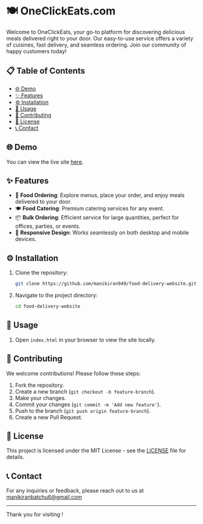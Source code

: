 # 🍽️ OneClickEats.com

Welcome to OneClickEats, your go-to platform for discovering delicious meals delivered right to your door. Our easy-to-use service offers a variety of cuisines, fast delivery, and seamless ordering. Join our community of happy customers today!

## 📋 Table of Contents

- [🌐 Demo](#demo)
- [✨ Features](#features)
- [⚙️ Installation](#installation)
- [🚀 Usage](#usage)
- [🤝 Contributing](#contributing)
- [📄 License](#license)
- [📞 Contact](#contact)

## 🌐 Demo

You can view the live site [here](https://manikiran949.github.io/food-delivery-website/).

## ✨ Features

- 🥡 **Food Ordering**: Explore menus, place your order, and enjoy meals delivered to your door.
- 🍽️ **Food Catering**: Premium catering services for any event.
- 📦 **Bulk Ordering**: Efficient service for large quantities, perfect for offices, parties, or events.
- 📱 **Responsive Design**: Works seamlessly on both desktop and mobile devices.

## ⚙️ Installation

1. Clone the repository:

    ```bash
    git clone https://github.com/manikiran949/food-delivery-website.git
    ```

2. Navigate to the project directory:

    ```bash
    cd food-delivery-website
    ```

## 🚀 Usage

1. Open `index.html` in your browser to view the site locally.

## 🤝 Contributing

We welcome contributions! Please follow these steps:

1. Fork the repository.
2. Create a new branch (`git checkout -b feature-branch`).
3. Make your changes.
4. Commit your changes (`git commit -m 'Add new feature'`).
5. Push to the branch (`git push origin feature-branch`).
6. Create a new Pull Request.

## 📄 License

This project is licensed under the MIT License - see the [LICENSE](LICENSE) file for details.

## 📞 Contact

For any inquiries or feedback, please reach out to us at manikiranbatchu6@gmail.com

---

Thank you for visiting !

